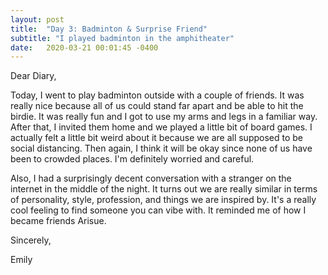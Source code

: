 ```yaml
---
layout: post
title:  "Day 3: Badminton & Surprise Friend"
subtitle: "I played badminton in the amphitheater"
date:   2020-03-21 00:01:45 -0400
---
```


Dear Diary,

Today, I went to play badminton outside with a couple of friends. It was really nice because all of us could stand far apart and be able to hit the birdie. It was really fun and I got to use my arms and legs in a familiar way. After that, I invited them home and we played a little bit of board games. I actually felt a little bit weird about it because we are all supposed to be social distancing. Then again, I think it 
will be okay since none of us have been to crowded places. I'm definitely worried and careful.

Also, I had a surprisingly decent conversation with a stranger on the internet in the middle of the night. It turns out we are really similar in terms of personality, style, profession, and things we are inspired by. It's a really cool feeling to find someone you can vibe with. It reminded me of how I became friends Arisue. 

Sincerely,

Emily